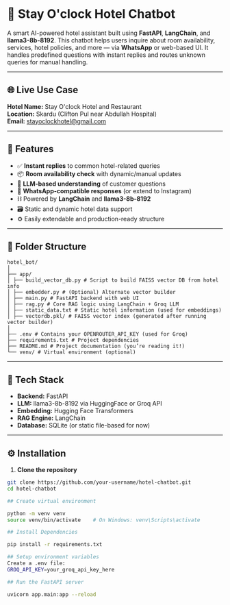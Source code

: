# 🏨 Stay O'clock Hotel Chatbot

A smart AI-powered hotel assistant built using **FastAPI**, **LangChain**, and **llama3-8b-8192**. This chatbot helps users inquire about room availability, services, hotel policies, and more — via **WhatsApp** or web-based UI. It handles predefined questions with instant replies and routes unknown queries for manual handling.

---

## 🌐 Live Use Case
**Hotel Name:** Stay O'clock Hotel and Restaurant  
**Location:** Skardu (Clifton Pul near Abdullah Hospital)  
**Email:** stayoclockhotel@gmail.com

---

## 🚀 Features

- ✅ **Instant replies** to common hotel-related queries
- 📦 **Room availability check** with dynamic/manual updates
- 🧠 **LLM-based understanding** of customer questions
- 💬 **WhatsApp-compatible responses** (or extend to Instagram)
- ⛓️ Powered by **LangChain** and **llama3-8b-8192**
- 🗃️ Static and dynamic hotel data support
- ⚙️ Easily extendable and production-ready structure

---

## 📁 Folder Structure

```
hotel_bot/
│
├── app/
│ ├── build_vector_db.py # Script to build FAISS vector DB from hotel info
│ ├── embedder.py # (Optional) Alternate vector builder
│ ├── main.py # FastAPI backend with web UI
│ ├── rag.py # Core RAG logic using LangChain + Groq LLM
│ ├── static_data.txt # Static hotel information (used for embeddings)
│ ├── vectordb.pkl/ # FAISS vector index (generated after running vector builder)
│
├── .env # Contains your OPENROUTER_API_KEY (used for Groq)
├── requirements.txt # Project dependencies
├── README.md # Project documentation (you’re reading it!)
└── venv/ # Virtual environment (optional)
```
---

## 🧠 Tech Stack

- **Backend:** FastAPI
- **LLM:** llama3-8b-8192 via HuggingFace or Groq API
- **Embedding:** Hugging Face Transformers
- **RAG Engine:** LangChain
- **Database:** SQLite (or static file-based for now)

---

## ⚙️ Installation

1. **Clone the repository**
```bash
git clone https://github.com/your-username/hotel-chatbot.git
cd hotel-chatbot

## Create virtual environment

python -m venv venv
source venv/bin/activate    # On Windows: venv\Scripts\activate

## Install Dependencies

pip install -r requirements.txt

## Setup environment variables
Create a .env file:
GROQ_API_KEY=your_groq_api_key_here

## Run the FastAPI server

uvicorn app.main:app --reload
